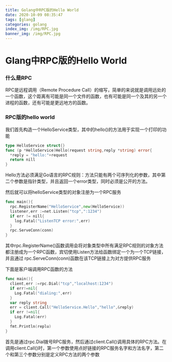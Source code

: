 ```yaml
---
title: Golang中RPC版的Hello World
date: 2020-10-09 08:35:47
tags: [glang]
categories: golang
index_img: /img/RPC.jpg
banner_img: /img/RPC.jpg
---
```


# Glang中RPC版的Hello World

### 什么是RPC

RPC是远程调用（Remote Procedure Call）的缩写，简单的来说就是调用远处的一个函数，这个距离有可能是同一个文件的函数，也有可能是同一个及其的另一个进程的函数，还有可能是更远地方的函数。



### RPC版的hello world

我们首先构造一个HelloService类型，其中的hello()的方法用于实现一个打印的功能

```go
type HelloService struct{}
func (p *HelloService)Hello(request string,reply *string) error{
  *reply = "hello:"+request
  return nill
}
```

Hello方法必须满足Go语言的RPC规则：方法只能有两个可序列化的参数，其中第二个参数是指针类型，并且返回一个error类型，同时必须是公开的方法。

然后就可以将helloService类型的对象注册为一个RPC服务

```go
func main(){
  rpc.RegisterName("HelloService",new(HelloService))
  listener,err :=net.Listen("tcp",":1234")
  if err != nill{
    log.Fatal("ListenTCP error:",err)
  }
  rpc.ServeConn(conn)
}
```

其中rpc.RegisterName()函数调用会将对象类型中所有满足RPC规则的对象方法都注册成为一个RPC函数，宾切使用Listen方法给函数绑定一个为一个TCP链接，并且通过  rpc.ServeConn(conn)函数在该TCP链接上为对方提供RPC服务

下面是客户端调用RPC函数的方法

```go
func main(){
  client,err :=rpc.Dial("tcp","localhost:1234")
  if err!=nil{
    Log.Fatal("dialing:",err)
  }
  var reply string
  err = client.Call("HelloService.Hello","hello",&reply)
  if err !=nil{
    Log.Fatal(err)
  }
  fmt.Println(replu)
}
```

首先是通过rpc.Dial拨号RPC服务，然后通过client.Call()调用具体的RPC方法。在调用client.Call()时，第一个参数使用点好链接的RPC服务名字和方法名字，第二个和第三个参数分别是定义RPC方法的两个参数



